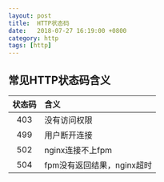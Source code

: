 ```yaml
---
layout: post
title:  HTTP状态码
date:   2018-07-27 16:19:00 +0800
category: http
tags: [http]
---
```


## 常见HTTP状态码含义

|状态码|含义|
|:---:|:---|
|403|没有访问权限|
|499|用户断开连接|
|502|nginx连接不上fpm|
|504|fpm没有返回结果，nginx超时|
